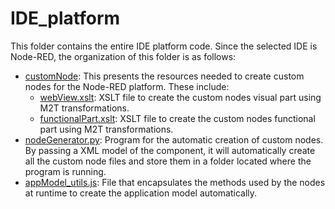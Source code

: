 # IDE_platform

This folder contains the entire IDE platform code. Since the selected IDE is Node-RED, the organization of this folder is as follows:

  - [customNode](https://github.com/ekhurtado/GCIS_MDE_methodology/tree/main/IDE_platform/customNode): This presents the resources needed to create custom nodes for the Node-RED platform. These include:
    - [webView.xslt](https://github.com/ekhurtado/GCIS_MDE_methodology/blob/main/IDE_platform/customNode/webView.xslt): XSLT file to create the custom nodes visual part using M2T transformations.
    - [functionalPart.xslt](https://github.com/ekhurtado/GCIS_MDE_methodology/blob/main/IDE_platform/customNode/functionalPart.xslt): XSLT file to create the custom nodes functional part using M2T transformations.
  - [nodeGenerator.py](https://github.com/ekhurtado/GCIS_MDE_methodology/blob/main/IDE_platform/nodeGenerator.py): Program for the automatic creation of custom nodes. By passing a XML model of the component, it will automatically create all the custom node files and store them in a folder located where the program is running.
  - [appModel_utils.js](https://github.com/ekhurtado/GCIS_MDE_methodology/blob/main/IDE_platform/appModel_utils.js): File that encapsulates the methods used by the nodes at runtime to create the application model automatically.
